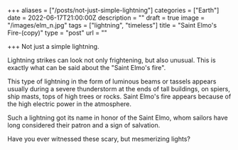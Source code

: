 +++
aliases = ["/posts/not-just-simple-lightning"]
categories = ["Earth"]
date = 2022-06-17T21:00:00Z
description = ""
draft = true
image = "/images/elm_n.jpg"
tags = ["lightning", "timeless"]
title = "Saint Elmo's Fire-(copy)"
type = "post"
url = ""

+++
Not just a simple lightning.

Lightning strikes can look not only frightening, but also unusual. This is exactly what can be said about the "Saint Elmo's fire".

This type of lightning in the form of luminous beams or tassels appears usually during a severe thunderstorm at the ends of tall buildings, on spiers, ship masts, tops of high trees or rocks. Saint Elmo's fire appears because of the high electric power in the atmosphere.

Such a lightning got its name in honor of the Saint Elmo, whom sailors have long considered their patron and a sign of salvation.

Have you ever witnessed these scary, but mesmerizing lights?